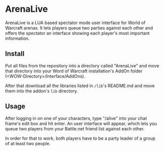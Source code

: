 # ArenaLive
ArenaLive is a LUA based spectator mode user interface for World of Warcraft arenas. It lets players queue two parties against each other and offers the spectator an interface showing each player's most important information.

## Install
Put all files from the repository into a directory called "ArenaLive" and move that directory into your Word of Warcraft installation's AddOn folder (&lt;WOW-Directory&gt;/Interface/AddOns).

After that download all the libraries listed in `/lib`'s README.md and move them into the addon's `lib` directory.

## Usage
After logging in on one of your characters, type "/alive" into your chat frame's edit box and hit enter. An user interface will appear, which lets you queue two players from your Battle.net friend list against each other.

In order for that to work, both players have to be a party leader of a group of at least two people.
